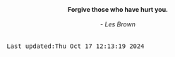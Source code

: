 
<div align="center"><b><span>Forgive those who have hurt you.</span></b><br><br><i> - Les Brown</i></div>
<br><br><kbd>Last updated:Thu Oct 17 12:13:19 2024</kbd>
